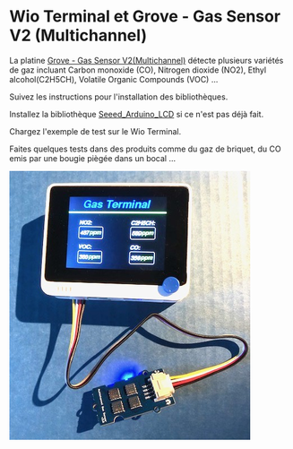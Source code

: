 # Wio Terminal et Grove - Gas Sensor V2 (Multichannel)

La platine [Grove - Gas Sensor V2(Multichannel)](https://wiki.seeedstudio.com/Grove-Multichannel-Gas-Sensor-V2/) détecte plusieurs variétés de gaz incluant Carbon monoxide (CO), Nitrogen dioxide (NO2), Ethyl alcohol(C2H5CH), Volatile Organic Compounds (VOC) ...

Suivez les instructions pour l'installation des bibliothèques.

Installez la bibliothèque [Seeed_Arduino_LCD](https://wiki.seeedstudio.com/Wio-Terminal-LCD-Overview/) si ce n'est pas déjà fait.

Chargez l'exemple de test sur le Wio Terminal.

Faites quelques tests dans des produits comme du gaz de briquet, du CO emis par une bougie piègée dans un bocal ...

![Grove-Multichannel-Gas-Sensor-V2 Wio](./Grove-Multichannel-Gas-Sensor-V2-Wio.jpg)
